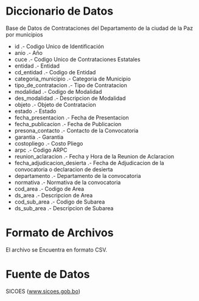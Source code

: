 # Diccionario de Datos
Base de Datos de Contrataciones del Departamento de la ciudad de la Paz por municipios


* id .- Codigo Unico de Identificación 
* anio .- Año
* cuce .- Codigo Unico de Contrataciones Estatales
* entidad .- Entidad
* cd_entidad .- Codigo de Entidad
* categoria_municipio .- Categoria de Municipio
* tipo_de_contratacion .- Tipo de Contratacion
* modalidad .- Codigo de Modalidad
* des_modalidad .- Descripcion de Modalidad
* objeto .- Objeto de Contratacion
* estado .- Estado
* fecha_presentacion .- Fecha de Presentacion 
* fecha_publicacion .- Fecha de Publicacion 
* presona_contacto .- Contacto de la Convocatoria 
* garantia .- Garantia
* costopliego .- Costo Pliego
* arpc .- Codigo ARPC
* reunion_aclaracion .- Fecha y Hora de la Reunion de Aclaracion
* fecha_adjudicacion_desierta .- Fecha de Adjudicacion de la convocatoria o declaracion de desierta
* departamento .- Departamento de la convocatoria
* normativa .- Normativa de la convocatoria
* cod_area .- Codigo de Area
* ds_area .- Descripcion de Area
* cod_sub_area .- Codigo de Subarea
* ds_sub_area .- Descripcion de Subarea

# Formato de Archivos

El archivo se Encuentra en formato CSV.

# Fuente de Datos 

SICOES (www.sicoes.gob.bo)


